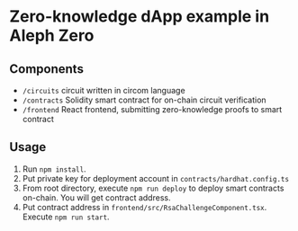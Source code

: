 # Zero-knowledge dApp example in Aleph Zero

## Components

- `/circuits` circuit written in circom language
- `/contracts` Solidity smart contract for on-chain circuit verification
- `/frontend` React frontend, submitting zero-knowledge proofs to smart contract

## Usage

1. Run `npm install`.
2. Put private key for deployment account in `contracts/hardhat.config.ts`
3. From root directory, execute `npm run deploy` to deploy smart contracts on-chain. You will get contract address.
4. Put contract address in `frontend/src/RsaChallengeComponent.tsx`. Execute `npm run start`.